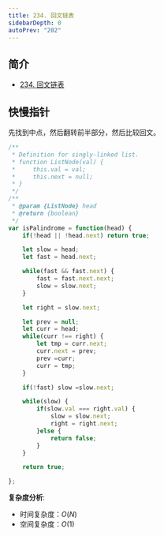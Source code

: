 ```yaml
---
title: 234. 回文链表
sidebarDepth: 0
autoPrev: "202"
--- 
```

 
## 简介
- [234. 回文链表](https://leetcode-cn.com/problems/palindrome-linked-list/)

## 快慢指针
先找到中点，然后翻转前半部分，然后比较回文。

```javascript
/**
 * Definition for singly-linked list.
 * function ListNode(val) {
 *     this.val = val;
 *     this.next = null;
 * }
 */
/**
 * @param {ListNode} head
 * @return {boolean}
 */
var isPalindrome = function(head) {
    if(!head || !head.next) return true;

    let slow = head;
    let fast = head.next;

    while(fast && fast.next) {
        fast = fast.next.next;
        slow = slow.next;
    }

    let right = slow.next;

    let prev = null;
    let curr = head;
    while(curr !== right) {
        let tmp = curr.next;
        curr.next = prev;
        prev =curr;
        curr = tmp;
    }

    if(!fast) slow =slow.next;

    while(slow) {
        if(slow.val === right.val) {
            slow = slow.next;
            right = right.next;
        }else {
            return false;
        }
    } 

    return true;

};
```
**复杂度分析**:
- 时间复杂度：$O(N)$
- 空间复杂度：$O(1)$